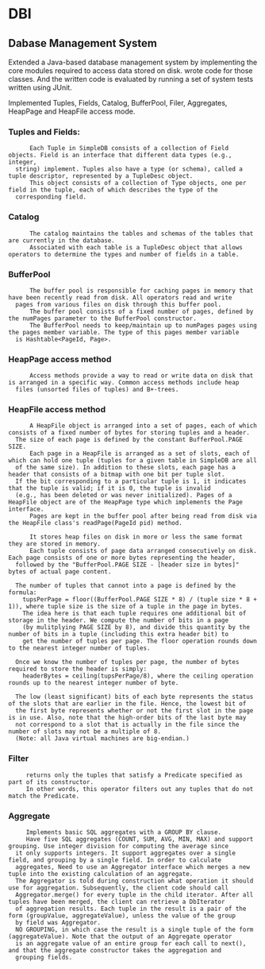 # DBI

## Dabase Management System

Extended a Java-based database management system by implementing the core modules required to access data stored on disk. 
wrote code for those classes. And the written code is evaluated by running a set of system tests written using JUnit.

Implemented Tuples, Fields, Catalog, BufferPool, Filer, Aggregates, HeapPage and HeapFile access mode.

### Tuples and Fields: 
          Each Tuple in SimpleDB consists of a collection of Field objects. Field is an interface that different data types (e.g., integer, 
      string) implement. Tuples also have a type (or schema), called a tuple descriptor, represented by a TupleDesc object. 
          This object consists of a collection of Type objects, one per field in the tuple, each of which describes the type of the 
      corresponding field.

### Catalog
          The catalog maintains the tables and schemas of the tables that are currently in the database. 
          Associated with each table is a TupleDesc object that allows operators to determine the types and number of fields in a table.

### BufferPool
          The buffer pool is responsible for caching pages in memory that have been recently read from disk. All operators read and write 
      pages from various files on disk through this buffer pool.
          The buffer pool consists of a fixed number of pages, defined by the numPages parameter to the BufferPool constructor. 
          The BufferPool needs to keep/maintain up to numPages pages using the pages member variable. The type of this pages member variable 
      is Hashtable<PageId, Page>. 

### HeapPage access method
          Access methods provide a way to read or write data on disk that is arranged in a specific way. Common access methods include heap 
      files (unsorted files of tuples) and B+-trees.

### HeapFile access method
          A HeapFile object is arranged into a set of pages, each of which consists of a fixed number of bytes for storing tuples and a header. 
      The size of each page is defined by the constant BufferPool.PAGE SIZE. 
          Each page in a HeapFile is arranged as a set of slots, each of which can hold one tuple (tuples for a given table in SimpleDB are all 
      of the same size). In addition to these slots, each page has a header that consists of a bitmap with one bit per tuple slot. 
      If the bit corresponding to a particular tuple is 1, it indicates that the tuple is valid; if it is 0, the tuple is invalid 
      (e.g., has been deleted or was never initialized). Pages of a HeapFile object are of the HeapPage type which implements the Page interface. 
          Pages are kept in the buffer pool after being read from disk via the HeapFile class's readPage(PageId pid) method.

          It stores heap files on disk in more or less the same format they are stored in memory.
          Each tuple consists of page data arranged consecutively on disk. Each page consists of one or more bytes representing the header, 
      followed by the "BufferPool.PAGE SIZE - [header size in bytes]" bytes of actual page content. 

      The number of tuples that cannot into a page is defined by the formula:
        tupsPerPage = floor((BufferPool.PAGE SIZE * 8) / (tuple size * 8 + 1)), where tuple size is the size of a tuple in the page in bytes. 
        The idea here is that each tuple requires one additional bit of storage in the header. We compute the number of bits in a page 
        (by mulitplying PAGE SIZE by 8), and divide this quantity by the number of bits in a tuple (including this extra header bit) to
        get the number of tuples per page. The floor operation rounds down to the nearest integer number of tuples.

      Once we know the number of tuples per page, the number of bytes required to store the header is simply: 
        headerBytes = ceiling(tupsPerPage/8), where the ceiling operation rounds up to the nearest integer number of byte.

      The low (least significant) bits of each byte represents the status of the slots that are earlier in the file. Hence, the lowest bit of 
      the first byte represents whether or not the first slot in the page is in use. Also, note that the high-order bits of the last byte may 
      not correspond to a slot that is actually in the file since the number of slots may not be a multiple of 8. 
      (Note: all Java virtual machines are big-endian.)
      
### Filter
         returns only the tuples that satisfy a Predicate specified as part of its constructor.
         In other words, this operator filters out any tuples that do not match the Predicate.

### Aggregate
         Implements basic SQL aggregates with a GROUP BY clause.
         Have five SQL aggregates (COUNT, SUM, AVG, MIN, MAX) and support grouping. Use integer division for computing the average since 
      it only supports integers. It support aggregates over a single field, and grouping by a single field. In order to calculate
      aggregates, Need to use an Aggregator interface which merges a new tuple into the existing calculation of an aggregate. 
      The Aggregator is told during construction what operation it should use for aggregation. Subsequently, the client code should call 
      Aggregator.merge() for every tuple in the child iterator. After all tuples have been merged, the client can retrieve a DbIterator 
      of aggregation results. Each tuple in the result is a pair of the form (groupValue, aggregateValue), unless the value of the group 
      by field was Aggregator.
      NO GROUPING, in which case the result is a single tuple of the form (aggregateValue). Note that the output of an Aggregate operator 
      is an aggregate value of an entire group for each call to next(), and that the aggregate constructor takes the aggregation and 
      grouping fields.
